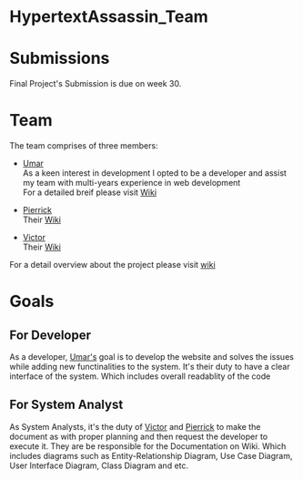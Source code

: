 # HypertextAssassin_Team


# Submissions 
Final Project's Submission is due on week 30.

# Team

The team comprises of three members:

* [Umar](https://github.com/itsumarsoomro)<br>
As a keen interest in development I opted to be a developer and assist my team with multi-years experience in web development  
For a detailed breif please visit [Wiki](https://github.com/DMU-CTEC2902-2022/HypertextAssassin_Team/wiki/Umar's-Wiki)

* [Pierrick](https://github.com/Riick91) <br>
Their [Wiki](https://github.com/DMU-CTEC2902-2022/HypertextAssassin_Team/wiki/Pierrick-Njiki-An-Coordinator-role)

* [Victor](https://github.com/VictorTooHauAn) <br>
Their [Wiki](https://github.com/DMU-CTEC2902-2022/HypertextAssassin_Team/wiki/Victor-Too-Hau-An---Coordinator-role)

For a detail overview about the project please visit [wiki](https://github.com/DMU-CTEC2902-2022/HypertextAssassin_Team/wiki)



# Goals

## For Developer

As a developer, [Umar's](https://github.com/itsumarsoomro) goal is to develop the website and solves the issues while adding new functinalities to the system. It's their duty to have a clear interface of the system. Which includes overall readablity of the code

## For System Analyst

As System Analysts, it's the duty of [Victor](https://github.com/VictorTooHauAn) and [Pierrick](https://github.com/Riick91) to make the document as with proper planning and then request the developer to execute it. They are be responsible for the Documentation on Wiki. Which includes diagrams such as Entity-Relationship Diagram, Use Case Diagram, User Interface Diagram, Class Diagram and etc.


